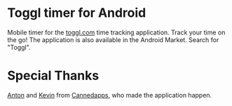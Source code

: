 Toggl timer for Android
=======================
Mobile timer for the [toggl.com](http://www.toggl.com) time tracking application. Track your time on the go! The application is also available in the Android Market. Search for "Toggl".

Special Thanks
==============
[Anton](http://github.com/naru) and [Kevin](http://github.com/kevinvaldek) from [Cannedapps](http://cannedapps.com), who made the application happen.
